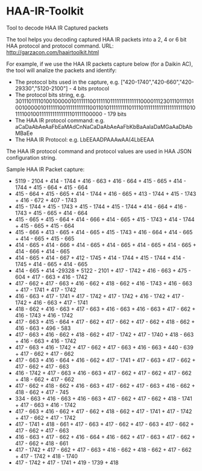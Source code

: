 # HAA-IR-Toolkit
Tool to decode HAA IR Captured packets


The tool helps you decoding captured HAA IR packets into a 2, 4 or 6 bit HAA protocol and protocol command.
URL: http://garzacon.com/haairtoolkit.html

For example, if we use the HAA IR packets capture below (for a Daikin AC), the tool will analize the packets and identify:

- The protocol bits used in the capture, e.g. ["420-1740","420-660","420-29330","5120-2100"] - 4 bits protocol
- The protocol bits string, e.g.
30111011110100100000101111110011111011111111111111000011123011101111010010000010111111001111111111100110101111111110111101111111111111111111101011110010011111111111111101111100000 - 179 bits
- The HAA IR protocol command: e.g. aCaDaAbAeAaFbEaMAdCnNaCaDaAbAeAaFbKbBaAaIaDaMGaAaDbAbMBaEe
- The HAA IR Protocol: e.g. LbEEAADPAAAwAA(4LbEEAA

The HAA IR protocol command and protocol values are used in HAA JSON configuration string.

Sample HAA IR Packet capture:
+ 5119 - 2104 +  414 - 1744 +  416 -  663 +  416 -  664 +  415 -  665 +  414 - 1744 +  415 -  664 +  415 -  664 
+  415 -  664 +  415 -  665 +  414 - 1744 +  416 -  665 +  413 - 1744 +  415 - 1743 +  416 -  672 +  407 - 1743 
+  415 - 1744 +  415 - 1743 +  415 - 1744 +  415 - 1744 +  414 -  664 +  416 - 1743 +  415 -  665 +  414 -  664 
+  415 -  665 +  415 -  664 +  414 -  666 +  414 -  665 +  415 - 1743 +  414 - 1744 +  415 -  665 +  415 -  664 
+  415 -  666 +  413 -  665 +  414 -  665 +  415 - 1743 +  416 -  664 +  414 -  665 +  414 -  665 +  415 -  665 
+  414 -  665 +  414 -  666 +  414 -  665 +  414 -  665 +  414 -  665 +  414 -  665 +  414 -  666 +  414 -  665 
+  414 -  665 +  414 -  667 +  412 - 1745 +  414 - 1744 +  415 - 1744 +  414 - 1745 +  414 -  665 +  414 -  665 
+  414 -  665 +  414 -29328 + 5122 - 2101 +  417 - 1742 +  416 -  663 +  475 -  604 +  417 -  663 +  416 - 1742 
+  417 -  662 +  417 -  663 +  416 -  662 +  418 -  662 +  416 - 1743 +  416 -  663 +  417 - 1741 +  417 - 1742 
+  416 -  663 +  417 - 1741 +  417 - 1742 +  417 - 1742 +  416 - 1742 +  417 - 1742 +  416 -  663 +  417 - 1741 
+  418 -  662 +  416 -  663 +  417 -  663 +  416 -  663 +  416 -  663 +  417 -  662 +  416 - 1743 +  416 - 1742 
+  417 -  663 +  415 -  664 +  417 -  662 +  417 -  662 +  417 -  662 +  418 -  662 +  416 -  663 +  496 -  583 
+  417 -  663 +  416 -  662 +  418 -  662 +  417 - 1742 +  417 - 1740 +  418 -  663 +  416 -  663 +  416 - 1742 
+  417 -  663 +  416 - 1742 +  417 -  662 +  417 -  663 +  416 -  663 +  440 -  639 +  417 -  662 +  417 -  662 
+  417 -  663 +  416 -  664 +  416 -  662 +  417 - 1741 +  417 -  663 +  417 -  662 +  417 -  662 +  417 -  663 
+  416 - 1742 +  417 -  663 +  416 -  663 +  417 -  662 +  417 -  662 +  417 -  662 +  418 -  662 +  417 -  662 
+  417 -  662 +  418 -  662 +  416 -  663 +  417 -  662 +  417 -  663 +  416 -  662 +  418 -  662 +  417 -  745 
+  334 -  663 +  416 -  663 +  416 -  663 +  417 -  662 +  417 -  662 +  418 - 1741 +  417 -  663 +  416 - 1742 
+  417 -  663 +  416 -  662 +  417 -  662 +  418 -  662 +  417 - 1741 +  417 - 1742 +  417 -  662 +  417 - 1742 
+  417 - 1741 +  418 -  661 +  417 -  663 +  417 -  662 +  417 -  663 +  417 -  662 +  417 -  662 +  417 -  663 
+  416 -  663 +  417 -  662 +  416 -  664 +  416 -  662 +  417 -  663 +  417 -  662 +  417 -  662 +  418 -  661 
+  417 - 1742 +  417 -  662 +  417 -  663 +  416 -  662 +  418 -  662 +  417 -  662 +  417 - 1742 +  418 - 1740 
+  417 - 1742 +  417 - 1741 +  419 - 1739 +  418 


